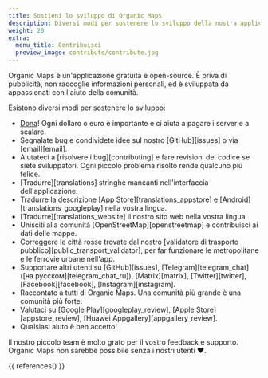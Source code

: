 ```yaml
---
title: Sostieni lo sviluppo di Organic Maps
description: Diversi modi per sostenere lo sviluppo della nostra applicazione gratuita
weight: 20
extra:
  menu_title: Contribuisci
  preview_image: contribute/contribute.jpg
---
```


Organic Maps è un'applicazione gratuita e open-source. È priva di pubblicità, non raccoglie informazioni personali,
ed è sviluppata da appassionati con l'aiuto della comunità.

Esistono diversi modi per sostenere lo sviluppo:

- [Dona](@/donate/index.it.md)! Ogni dollaro o euro è importante e ci aiuta a pagare i server e a scalare.
- Segnalate bug e condividete idee sul nostro [GitHub][issues]
  o via [email][email].
- Aiutateci a [risolvere i bug][contributing]
  e fare revisioni del codice se siete sviluppatori. Ogni piccolo problema risolto rende qualcuno più felice.
- [Tradurre][translations]
  stringhe mancanti nell'interfaccia dell'applicazione.
- Tradurre la descrizione [App Store][translations_appstore]
  e [Android][translations_googleplay]
  nella vostra lingua.
- [Tradurre][translations_website] il nostro sito web nella vostra lingua.
- Unisciti alla comunità [OpenStreetMap][openstreetmap] e contribuisci ai dati delle mappe.
- Correggere le città rosse trovate dal nostro [validatore di trasporto pubblico][public_transport_validator], per far funzionare le metropolitane e le ferrovie urbane nell'app.
- Supportare altri utenti su [GitHub][issues],
  [Telegram][telegram_chat] ([на русском][telegram_chat_ru]),
  [Matrix][matrix],
  [Twitter][twitter], [Facebook][facebook],
  [Instagram][instagram].
- Raccontate a tutti di Organic Maps. Una comunità più grande è una comunità più forte.
- Valutaci su [Google Play][googleplay_review],
  [Apple Store][appstore_review],
  [Huawei Appgallery][appgallery_review].
- Qualsiasi aiuto è ben accetto!

Il nostro piccolo team è molto grato per il vostro feedback e supporto. Organic Maps non sarebbe possibile senza i nostri utenti ❤️.

{{ references() }}
